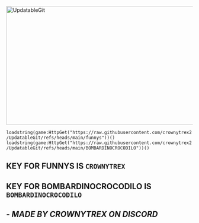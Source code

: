 <img src="https://socialify.git.ci/crownytrex2/UpdatableGit/image?custom_description=The+Finest+Scripts.&custom_language=Lua&description=1&font=Source+Code+Pro&forks=1&issues=1&language=1&logo=https%3A%2F%2Favatars.githubusercontent.com%2Fu%2F197430982%3Fs%3D48%26v%3D4&name=1&owner=1&pattern=Circuit+Board&pulls=1&stargazers=1&theme=Dark" alt="UpdatableGit" width="640" height="320" />

`loadstring(game:HttpGet("https://raw.githubusercontent.com/crownytrex2/UpdatableGit/refs/heads/main/funnys"))()`
`loadstring(game:HttpGet("https://raw.githubusercontent.com/crownytrex2/UpdatableGit/refs/heads/main/BOMBARDINOCROCODILO"))()`

## KEY FOR FUNNYS IS `CROWNYTREX`
## KEY FOR BOMBARDINOCROCODILO IS `BOMBARDINOCROCODILO`


## - *MADE BY CROWNYTREX ON DISCORD*
